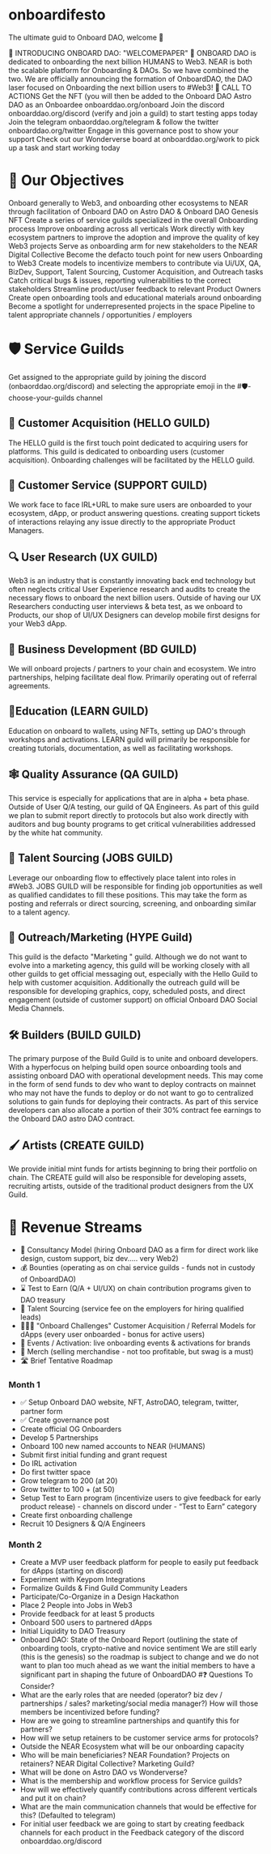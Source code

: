 # onboardifesto
The ultimate guid to Onboard DAO, welcome 👋

👋﻿ INTRODUCING ONBOARD DAO: "WELCOMEPAPER" ﻿👋﻿
ONBOARD DAO is dedicated to onboarding the next billion HUMANS to Web3.
NEAR is both the scalable platform for Onboarding & DAOs. So we have combined the two. We are officially announcing the formation of OnboardDAO, the DAO laser focused on Onboarding the next billion users to #Web3!
﻿📣﻿ CALL TO ACTIONS
Get the NFT (you will then be added to the Onboard DAO Astro DAO as an Onboardee onboarddao.org/onboard
Join the discord onboarddao.org/discord (verify and join a guild) to start testing apps today
Join the telegram onbaorddao.org/telegram & follow the twitter onboarddao.org/twitter
Engage in this governance post to show your support
Check out our Wonderverse board at onboarddao.org/work to pick up a task and start working today
# ﻿🎯﻿ Our Objectives
Onboard generally to Web3, and onboarding other ecosystems to NEAR through facilitation of Onboard DAO on Astro DAO & Onboard DAO Genesis NFT
Create a series of service guilds specialized in the overall Onboarding process
Improve onboarding across all verticals
Work directly with key ecosystem partners to improve the adoption and improve the quality of key Web3 projects
Serve as onboarding arm for new stakeholders to the NEAR Digital Collective
Become the defacto touch point for new users Onboarding to Web3
Create models to incentivize members to contribute via Ui/UX, QA, BizDev, Support, Talent Sourcing, Customer Acquisition, and Outreach tasks
Catch critical bugs & issues, reporting vulnerabilities to the correct stakeholders
Streamline product/user feedback to relevant Product Owners
Create open onboarding tools and educational materials around onboarding
Become a spotlight for underrepresented projects in the space
Pipeline to talent appropriate channels / opportunities / employers
# ﻿🛡️﻿ Service Guilds
Get assigned to the appropriate guild by joining the discord (onbaorddao.org/discord) and selecting the appropriate emoji in the #🛡️-choose-your-guilds channel
## ﻿👋﻿ Customer Acquisition (HELLO GUILD)
The HELLO guild is the first touch point dedicated to acquiring users for platforms. This guild is dedicated to onboarding users (customer acquisition). Onboarding challenges will be facilitated by the HELLO guild.
## ﻿💬﻿ Customer Service (SUPPORT GUILD)
We work face to face IRL+URL to make sure users are onboarded to your ecosystem, dApp, or product answering questions. creating support tickets of interactions relaying any issue directly to the appropriate Product Managers.
## ﻿🔍﻿ User Research (UX GUILD)
Web3 is an industry that is constantly innovating back end technology but often neglects critical User Experience research and audits to create the necessary flows to onboard the next billion users. Outside of having our UX Researchers conducting user interviews & beta test, as we onboard to Products, our shop of UI/UX Designers can develop mobile first designs for your Web3 dApp.
## ﻿🤝﻿ Business Development (BD GUILD)
We will onboard projects / partners to your chain and ecosystem. We intro partnerships, helping facilitate deal flow. Primarily operating out of referral agreements.
## ﻿🎒﻿Education (LEARN GUILD)
Education on onboard to wallets, using NFTs, setting up DAO's through workshops and activations. LEARN guild will primarily be responsible for creating tutorials, documentation, as well as facilitating workshops.
## ﻿🕸️﻿ Quality Assurance (QA GUILD)
This service is especially for applications that are in alpha + beta phase. Outside of User Q/A testing, our guild of QA Engineers. As part of this guild we plan to submit report directly to protocols but also work directly with auditors and bug bounty programs to get critical vulnerabilities addressed by the white hat community.
## ﻿👔﻿ Talent Sourcing (JOBS GUILD)
Leverage our onboarding flow to effectively place talent into roles in #Web3. JOBS GUILD will be responsible for finding job opportunities as well as qualified candidates to fill these positions. This may take the form as posting and referrals or direct sourcing, screening, and onboarding similar to a talent agency. 
## ﻿📣﻿ Outreach/Marketing (HYPE Guild)
This guild is the defacto "Marketing " guild. Although we do not want to evolve into a marketing agency, this guild will be working closely with all other guilds to get official messaging out, especially with the Hello Guild to help with customer acquisition. Additionally the outreach guild will be responsible for developing graphics, copy, scheduled posts, and direct engagement (outside of customer support) on official Onboard DAO Social Media Channels.
## ﻿🛠️﻿ Builders (BUILD GUILD)
The primary purpose of the Build Guild is to unite and onboard developers. With a hyperfocus on helping build open source onboarding tools and assisting onboard DAO with operational development needs. This may come in the form of send funds to dev who want to deploy contracts on mainnet who may not have the funds to deploy or do not want to go to centralized solutions to gain funds for deploying their contracts. As part of this service developers can also allocate a portion of their 30% contract fee earnings to the Onboard DAO astro DAO contract.
## ﻿🖌️﻿ Artists (CREATE GUILD)
We provide initial mint funds for artists beginning to bring their portfolio on chain. The CREATE guild will also be responsible for developing assets, recruiting artists, outside of the traditional product designers from the UX Guild. 
# ﻿🌊﻿ Revenue Streams
- ﻿👔﻿ Consultancy Model (hiring Onboard DAO as a firm for direct work like design, custom support, biz dev..... very Web2)
- ﻿💰﻿ Bounties (operating as on chai service guilds - funds not in custody of OnboardDAO)
- ﻿⌛﻿ Test to Earn (Q/A + UI/UX) on chain contribution programs given to DAO treasury
- ﻿💼﻿ Talent Sourcing (service fee on the employers for hiring qualified leads)
- ﻿🧑‍🤝‍🧑﻿ "Onboard Challenges" Customer Acquisition / Referral Models for dApps (every user onboarded - bonus for active users)
- ﻿📅﻿ Events / Activation: live onboarding events & activations for brands
- ﻿🧦﻿ Merch (selling merchandise - not too profitable, but swag is a must)
- ﻿🛣️﻿ Brief Tentative Roadmap 
### Month 1
- ﻿✅﻿ Setup Onboard DAO website, NFT, AstroDAO, telegram, twitter, partner form
- ✅﻿ Create governance post
- Create official OG Onboarders
- Develop 5 Partnerships
- Onboard 100 new named accounts to NEAR (HUMANS)
- Submit first initial funding and grant request
- Do IRL activation
- Do first twitter space
- Grow telegram to 200 (at 20)
- Grow twitter to 100 + (at 50)
- Setup Test to Earn program (incentivize users to give feedback for early product release) - channels on discord under - “Test to Earn” category
- Create first onboarding challenge
- Recruit 10 Designers & Q/A Engineers
### Month 2
- Create a MVP user feedback platform for people to easily put feedback for dApps (starting on discord)
- Experiment with Keypom Integrations
- Formalize Guilds & Find Guild Community Leaders
- Participate/Co-Organize in a Design Hackathon
- Place 2 People into Jobs in Web3
- Provide feedback for at least 5 products
- Onboard 500 users to partnered dApps
- Initial Liquidity to DAO Treasury
- Onboard DAO: State of the Onboard Report (outlining the state of onboarding tools, crypto-native and novice sentiment
We are still early (this is the genesis) so the roadmap is subject to change and we do not want to plan too much ahead as we want the initial members to have a significant part in shaping the future of OnboardDAO
#﻿❓﻿ Questions To Consider?
- What are the early roles that are needed (operator? biz dev / partnerships / sales? marketing/social media manager?) How will those members be incentivized before funding?
- How are we going to streamline partnerships and quantify this for partners?
- How will we setup retainers to be customer service arms for protocols?
- Outside the NEAR Ecosystem what will be our onboarding capacity
- Who will be main beneficiaries? NEAR Foundation? Projects on retainers? NEAR Digital Collective? Marketing Guild?
- What will be done on Astro DAO vs Wonderverse?
- What is the membership and workflow process for Service guilds?
- How will we effectively quantify contributions across different verticals and put it on chain?
- What are the main communication channels that would be effective for this? (Defaulted to telegram)
- For initial user feedback we are going to start by creating feedback channels for each product in the Feedback category of the discord onboarddao.org/discord
